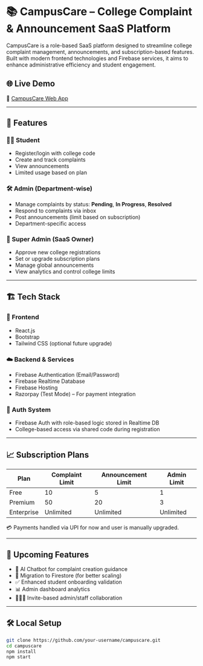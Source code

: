 # 📚 CampusCare – College Complaint & Announcement SaaS Platform

CampusCare is a role-based SaaS platform designed to streamline college complaint management, announcements, and subscription-based features. Built with modern frontend technologies and Firebase services, it aims to enhance administrative efficiency and student engagement.

## 🌐 Live Demo

🔗 [CampusCare Web App](https://players-e502c.web.app/)

---

## 🚀 Features

### 🧑‍🎓 Student
- Register/login with college code
- Create and track complaints
- View announcements
- Limited usage based on plan

### 🛠️ Admin (Department-wise)
- Manage complaints by status: **Pending**, **In Progress**, **Resolved**
- Respond to complaints via inbox
- Post announcements (limit based on subscription)
- Department-specific access

### 👑 Super Admin (SaaS Owner)
- Approve new college registrations
- Set or upgrade subscription plans
- Manage global announcements
- View analytics and control college limits

---

## 🏗️ Tech Stack

### 🔧 Frontend
- React.js
- Bootstrap
- Tailwind CSS (optional future upgrade)

### ☁️ Backend & Services
- Firebase Authentication (Email/Password)
- Firebase Realtime Database
- Firebase Hosting
- Razorpay (Test Mode) – For payment integration

### 🔐 Auth System
- Firebase Auth with role-based logic stored in Realtime DB
- College-based access via shared code during registration

---

## 📈 Subscription Plans

| Plan        | Complaint Limit | Announcement Limit | Admin Limit |
|-------------|-----------------|--------------------|-------------|
| Free        | 10              | 5                  | 1           |
| Premium     | 50              | 20                 | 3           |
| Enterprise  | Unlimited       | Unlimited          | Unlimited   |

💳 Payments handled via UPI for now and user is manually upgraded.

---

## 🧠 Upcoming Features

- 🔮 AI Chatbot for complaint creation guidance
- 🔁 Migration to Firestore (for better scaling)
- ✅ Enhanced student onboarding validation
- 📊 Admin dashboard analytics
- 🧑‍🤝‍🧑 Invite-based admin/staff collaboration

---

## 🛠️ Local Setup

```bash
git clone https://github.com/your-username/campuscare.git
cd campuscare
npm install
npm start

